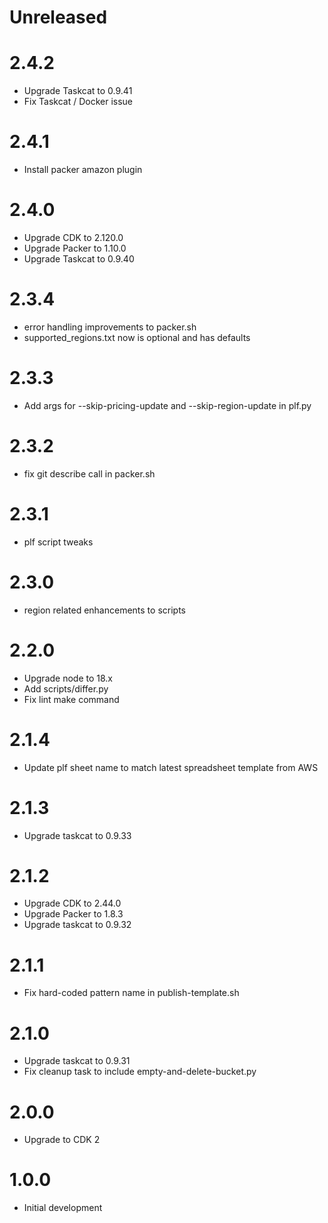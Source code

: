 # Unreleased

# 2.4.2

* Upgrade Taskcat to 0.9.41
* Fix Taskcat / Docker issue

# 2.4.1

* Install packer amazon plugin

# 2.4.0

* Upgrade CDK to 2.120.0
* Upgrade Packer to 1.10.0
* Upgrade Taskcat to 0.9.40

# 2.3.4

* error handling improvements to packer.sh
* supported_regions.txt now is optional and has defaults

# 2.3.3

* Add args for --skip-pricing-update and --skip-region-update in plf.py

# 2.3.2

* fix git describe call in packer.sh

# 2.3.1

* plf script tweaks

# 2.3.0

* region related enhancements to scripts

# 2.2.0

* Upgrade node to 18.x
* Add scripts/differ.py
* Fix lint make command

# 2.1.4

* Update plf sheet name to match latest spreadsheet template from AWS

# 2.1.3

* Upgrade taskcat to 0.9.33

# 2.1.2

* Upgrade CDK to 2.44.0
* Upgrade Packer to 1.8.3
* Upgrade taskcat to 0.9.32

# 2.1.1

* Fix hard-coded pattern name in publish-template.sh

# 2.1.0

* Upgrade taskcat to 0.9.31
* Fix cleanup task to include empty-and-delete-bucket.py

# 2.0.0

* Upgrade to CDK 2

# 1.0.0

* Initial development
